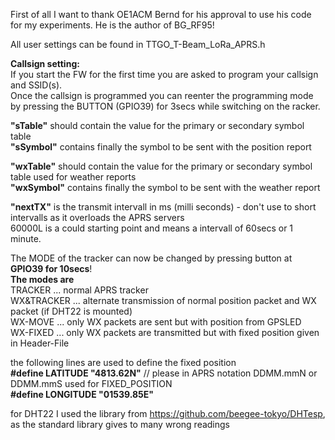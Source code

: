 First of all I want to thank OE1ACM Bernd for his approval to use his code for my experiments.
He is the author of BG_RF95!

All user settings can be found in TTGO_T-Beam_LoRa_APRS.h

<b>Callsign setting:</b><br>
If you start the FW for the first time you are asked to program your callsign and SSID(s).<br>
Once the callsign is programmed you can reenter the programming mode by pressing the BUTTON (GPIO39) for 3secs while switching on the racker.<br>

<b>"sTable"</b> should contain the value for the primary or secondary symbol table<br>
<b>"sSymbol"</b> contains finally the symbol to be sent with the position report

<b>"wxTable"</b> should contain the value for the primary or secondary symbol table used for weather reports<br>
<b>"wxSymbol"</b> contains finally the symbol to be sent with the weather report

<b>"nextTX"</b> is the transmit intervall in ms (milli seconds) - don't use to short intervalls as it overloads the APRS servers<br>
60000L is a could starting point and means a intervall of 60secs or 1 minute.

The MODE of the tracker can now be changed by pressing button at <b>GPIO39 for 10secs</b>!<br>
<b>The modes are</b><br>
TRACKER ...     normal APRS tracker<br>
WX&TRACKER ...  alternate transmission of normal position packet and WX packet (if DHT22 is mounted)<br>
WX-MOVE ...     only WX packets are sent but with position from GPSLED<br>
WX-FIXED ...    only WX packets are transmitted but with fixed position given in Header-File<br>

the following lines are used to define the fixed position<br>
<b>#define LATITUDE "4813.62N"</b>  // please in APRS notation DDMM.mmN or DDMM.mmS used for FIXED_POSITION<br>
<b>#define LONGITUDE "01539.85E"</b>

for DHT22 I used the library from https://github.com/beegee-tokyo/DHTesp, as the standard library gives to many wrong readings
